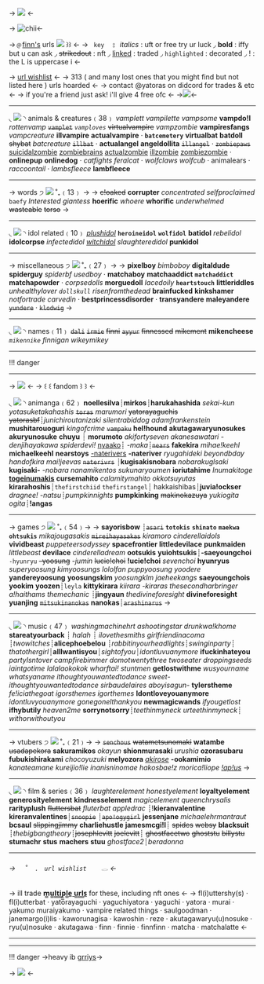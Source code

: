 -> ![](https://media.discordapp.net/attachments/903364339464044575/1100528498847797258/1C9FDA7F-1CB1-4C9E-98FA-EA01BA5349DC.jpg) <-


-> ![chii](https://media.discordapp.net/attachments/903364339464044575/1100522697798197260/IMG_9122.png)<-

->﹫[finn's](https://rentry.co/batcemetery) urls ![](https://media.discordapp.net/attachments/903364339464044575/1100551051330998352/36B09539-8B66-4646-B6F6-CCCCA5793D5A.gif) ꒱꒱ <-
-> `‏‏‎ ‎key‏‏‎ ‎`⠀⦂⠀*italics* : uft or free try ur luck ◞  **bold** : iffy but u can ask ◞ ~~strikedout~~ : nft ◞ [linked]() : traded ◞ `highlighted` : decorated ◞ ! : the L is uppercase i <-


-> [url wishlist](https://rentry.co/hoardurl/#url-wishlist-𓂋) <-
-> 313 ( and many lost ones that you might find but not listed here ) urls hoarded <-
-> contact @yatoras on didcord for trades & etc <-
-> if you're a friend just ask! i'll give 4 free ofc <-
->![](https://media.discordapp.net/attachments/903364339464044575/1100796230868676678/6443B99D-5ECB-4E65-83EB-EE269FD3BA90.png)<-
***
◟ ![](https://media.discordapp.net/attachments/903364339464044575/1090715232529297568/C76BF445-D171-4A71-9AA3-4A22883C7B57.gif) ◝ animals & creatures﹙38﹚
 *vamplett* *vampilette* *vampsome* **vampdo!l** *rottenvamp* ~~`vamplet`~~ *`vamploves`* ~~virtualvampire~~ *vampzombie* **vampiresfangs** *vampcreature* **illvampire**  **actualvampire** · **`batcemetery`** **virtualbat** **batdoll** ~~shybat~~ *batcreature* ~~`illbat`~~ · **actualangel** **angeldollita** ~~`illangel`~~ · ~~`zombiepaws`~~ [suicidalzombie](https://rentry.co/suicidalzombie) [zombiebrains](https://rentry.co/zombiebrains) [actualzombie](https://rentry.co/actualzombie) [illzombie](https://rentry.co/illzombie) [zombiezombie](https://rentry.co/zombiezombie) · **onlinepup** **onlinedog** · *catfights* *feralcat* · *wolfclaws* *wolfcub* · animalears · *raccoontail* · *lambsfleece* **lambfleece**
***
-> words ੭ ![](https://pixelbank.neocities.org/decome/medical/34afc40d.gif) ˚₊﹙13﹚ ->
-> ~~c!oaked~~ **corrupter** *concentrated* *selfproclaimed*  `baefy` *Interested* *giantess* **hoerific** *whoere* **whorific** *underwhelmed* ~~wasteable~~ ~~torso~~ ->

***
◟ ![](https://media.discordapp.net/attachments/903364339464044575/1090715232529297568/C76BF445-D171-4A71-9AA3-4A22883C7B57.gif) ◝  idol related﹙10﹚
[*plushidol*](https://rentry.co/plushidol) **`heroineidol`**  **`wolfidol`** **batidol** *rebelidol* **idolcorpse** *infectedidol* [*witchidol*](https://rentry.co/witchidol) *slaughteredidol* **punkidol**

***
-> miscellaneous ੭ ![](https://pixelbank.neocities.org/decome/medical/34afc40d.gif) ˚₊﹙27﹚ ->
-> **pixelboy** *bimboboy* **digitaldude** **spiderguy** *spiderbf* *usedboy* · **matchaboy** **matchaaddict** **`matchaddict`** **matchapowder** · *corpsedolls* **morguedoll** *lacedoily* **`heartstouch`** **littleriddles** *unhealthylover* *`dollskull`* *risenfromthedead* **brainfucked** **kinkshamer** *notfortrade* *carvedin* · **bestprincessdisorder** · **transyandere** **maleyandere** ~~`yundere`~~ · ~~`klodwig`~~ ->
***
◟ ![](https://media.discordapp.net/attachments/903364339464044575/1090715232529297568/C76BF445-D171-4A71-9AA3-4A22883C7B57.gif) ◝  names﹙11﹚
~~`dali`~~ ~~`irmie`~~ ~~finni~~ ~~`ayyur`~~ ~~finnessed~~ ~~mikement~~  **mikencheese** *`mikennike`* *finnigan* *wikeymikey*
***
!!! danger
***
-> ![](https://media.discordapp.net/attachments/903364339464044575/1100791086902952016/3EA03D53-E965-41EE-A12F-EEF40EEE56AE.png) <-
-> ꒰ ꒰ fandom ꒱ ꒱ <-

◟ ![](https://media.discordapp.net/attachments/903364339464044575/1090715232529297568/C76BF445-D171-4A71-9AA3-4A22883C7B57.gif) ◝ animanga﹙62﹚
 **noellesilva**┊**mirkos**┊**harukahashida** *sekai-kun* *yotasuketakahashis* ~~`toras`~~ *marumori* ~~yatorayaguchis~~ ~~yatorasbf~~┊*junichiroutanizaki* *silentrabiddog* *adamfrankenstein* **mushitarouoguri** *kingofcrime* ~~`vampaku`~~ **hel!hound** **akutagawaryunosukes** **akuryunosuke** **chuyu** ┊ **morumoto** *akifortyseven* *akanesawatari* *-denjihayakawa* *spiderdevi!* [nyaako](https://rentry.co/nyaako)┊ *-maka*┊~~`nears`~~ **fakekira** *mihae!keehI* **michaelkeehl** **nearstoys** [-naterivers](https://rentry.co/-naterivers) **-nateriver** *ryugahideki* *beyondbday* *handofkira* *mai!jeevas* ~~`naterivrs`~~ ┊**kugisakisnobara** *nobarakuglsaki* **kugisaki-** *-nobara* *nanamikentos* *sukunaryoumen* **ioriutahime** *Inumakitoge* [**togeinumakis**](https://rentry.co/togeinumakis)  **cursemahito** *calamitymahito* *okkotsuyutas* **kirarahoshis**┊`thefirstchiid` `thefirstangel`┊ hakkaishibas┊**juvia!ockser** *dragnee!* *-natsu*┊*pumpkinnights* **pumpkinking** ~~makinokazuya~~ *yukiogita* *ogita*┊**!angas** 
***
-> games ੭ ![](https://pixelbank.neocities.org/decome/medical/34afc40d.gif) ˚₊﹙54﹚->
-> **sayorisbow** ┊~~`asari`~~ **`totokis`** **`shinato`** **`maekwa`** **`ohtsukis`** *mikajougasakis* ~~`mireihayasakas`~~ *kiramoro* *cinderellaidols* **vividbeast** *puppeteersodyssey* **spacefrontier** **littledevilace** **punkmaiden** *littlebeast* **devilace** *cinderelladream* **ootsukis** **yuiohtsukis**┊**-saeyoungchoi** `-hyunryu` ~~-yoosung~~ *-jumin* ~~lucie!choi~~ **!ucie!choi** *sevenchoi*  **hyunryus** *superyoosung* *kimyoosungs* *lololfan* *puppyoosung* *yoodere* **yandereyoosung** **yoosungskim** *yoosungklm* *jaeheekangs* **saeyoungchois** **yookim** **yoozen**┊`leyla` **kittykirara** *kiirara* *-kiraras* *thesecondharbringer* *a!haithams* *themechanic* ┊**jingyaun** *thedivineforesight* **divineforesight** **yuanjing** ~~`mitsukinanokas`~~ **nanokas**┊~~`arashinarus`~~ ->
***
◟ ![](https://media.discordapp.net/attachments/903364339464044575/1090715232529297568/C76BF445-D171-4A71-9AA3-4A22883C7B57.gif) ◝ music﹙47﹚
*washingmachinehrt* *ashootingstar* *drunkwa!khome* **stareatyourback** ┊ *halah* ┊ *ilovethesmiths* *girlfriendinacoma* ┊*twowitches*┊**alicephoebelou** ┊*rabbitinyourheadlights*┊*swinginparty*┊ *thatothergirl*┊**alllwantisyou**┊*sightofyou*┊*idontluvuanymore* **ifuckinhateyou** *partyIsntover* *campfirebimmer* *domotwentythree* *twoseater* *droppingseeds* *iaintgotime* *lalalaokokok* *wharftai!* *stuntmen* **getlostwithme** *wusyourname* *whatsyaname* *ithoughtyouwantedtodance* *sweet-ithoughtyouwantedtodance* *sirbaudelaires* *aboyisagun-* **tylerstheme** *fe!iciathegoat* *igorsthemes* *igorthemes* **ldontloveyouanymore** *idontluvyouanymore* *gonegonelthankyou* **newmagicwands** *ifyougetlost* **ifhybutily** *heaven2me* **sorrynotsorry**┊*teethinmyneck* *urteethinmyneck*┊ *withorwithoutyou*
***
-> vtubers ੭ ![](https://pixelbank.neocities.org/decome/medical/34afc40d.gif) ˚₊﹙21﹚->
-> ~~`senchous`~~ ~~watametsunomaki~~ **watambe** ~~usadapekora~~ **sakuramikos** *okayun* **shionmurasaki** *urushia* **ozorasubaru** **fubukishirakami** *chocoyuzuki* **meIyozora** [*akirose*](https://rentry.co/akirose) **-ookamimio** *kanateamane* *kureijio!Iie* *inanisninomae* *hakosbae!z* *morica!Iiope* [*!ap!us*](https://rentry.co/iapius) ->
***
◟ ![](https://media.discordapp.net/attachments/903364339464044575/1090715232529297568/C76BF445-D171-4A71-9AA3-4A22883C7B57.gif) ◝ film & series﹙36﹚
*laughterelement* *honestyelement* **loyaltyelement** **generosityelement**  **kindnesselement** *magicelement* *queenchrysalis* **rarityplush** ~~fluttersbat~~ *fluterbat* *appledrac* ┊!**kieranvalentine** **kireranvalentines**┊~~`snoopie`~~ ┊~~`apo!ogygirl`~~ **jessenjane** *michaelehrmantraut* **bcsaul** ~~slippingjimmy~~ **charliehustle** **jamesmcgi!l**┊ ~~spides~~ ~~websy~~ **blacksuit** ┊*thebigbangtheory*┊~~josephlevitt~~ ~~joelevitt~~┊ ~~ghostfacetwo~~ ~~ghoststu~~ ~~billystu~~ **stumachr** **stus** **machers** **stuu** *ghostface2*┊*beradonna*
***
###### -> `  ˚  .　url wishlist  ⠀ 𓂋` <-
-> ill trade **m̲̲u̲̲l̲̲t̲̲i̲̲p̲̲l̲̲e̲ ̲u̲̲r̲̲l̲̲s̲** for these, including nft ones <-
-> fl(i)uttershy(s) · fl(i)utterbat · yatorayaguchi · yaguchiyatora · yaguchi · yatora · murai · yakumo muraiyakumo · vampire related things · saulgoodman · janemargo(i)lis · kaworunagisa · kawoshin · reze · akutagawaryu(u)nosuke · ryu(u)nosuke · akutagawa · finn ·  finnie · finnfinn · matcha · matchalatte <-
***
***
!!! danger
    ->heavy ib [grriys](https://twitter.com/grriys?s=21&t=w5SGh7J4qmkX3hezS7Skag)->


-> ![](https://media.discordapp.net/attachments/903364339464044575/1100820837537427536/5DAA9AF5-356C-47AF-B338-CAACCC707C70.jpg) <-